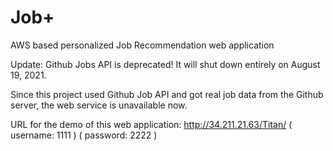 # Job+
AWS based personalized Job Recommendation web application

Update: Github Jobs API is deprecated! It will shut down entirely on August 19, 2021.

Since this project used Github Job API and got real job data from the Github server, the web service is unavailable now.

URL for the demo of this web application: http://34.211.21.63/Titan/
                                                    ( username: 1111 )
                                                    ( password: 2222 )
